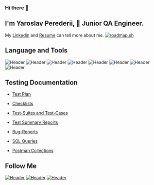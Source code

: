 ### Hi there 👋
## I'm Yaroslav Perederii, 🐞 Junior QA Engineer.
My [Linkedin](https://www.linkedin.com/in/yaroslavperederii/) and [Resume](https://github.com/yarul0/Resume/blob/ae3e84d4780d50f9a2a6329c6bea31e78d1dc311/Yaroslav%20Perederii%20QA.pdf) can tell more about me.
[![roadmap.sh](https://roadmap.sh/card/wide/6659b53ab998f3b3c70d256e?variant=dark)](https://roadmap.sh)

##  Language and Tools

![Header](https://img.shields.io/badge/-Jira-lightgrey?style=for-the-badge&logo=jira&logoColor=136be1)
![Header](https://img.shields.io/badge/Asana-lightgrey?style=for-the-badge&logo=Asana&logoColor=orange)
![Header](https://img.shields.io/badge/-Github-lightgrey?style=for-the-badge&logo=github&logoColor=yellow)
![Header](https://img.shields.io/badge/-Postman-lightgrey?style=for-the-badge&logo=postman&logoColor=f76935)
![Header](https://img.shields.io/badge/-MySQL-lightgrey?style=for-the-badge&logo=mysql&logoColor=00618a)
![Header](https://img.shields.io/badge/-DevTools-lightgrey?style=for-the-badge&logo=googlechrome&logoColor=yellow)
![Header](https://img.shields.io/badge/Testlink-lightgrey?style=for-the-badge&logo=SQL&logoColor=8cc4d7)
![Header](https://img.shields.io/badge/Mantis-lightgrey?style=for-the-badge&logo=mantis&logoColor=8cc4d7)

##  Testing Documentation

- [Test Plan](https://github.com/yarul0/Test-Plan)

- [Checklists](https://github.com/yarul0/Checklists)

- [Test-Suites and Test-Cases](https://github.com/yarul0/Test-cases)

- [Test Summary Reports](https://github.com/yarul0/Test_Summary_Reports)

- [Bug-Reports](https://github.com/yarul0/Bug-reports)

- [SQL Queries](https://github.com/yarul0/SQL)

- [Postman Collections](https://github.com/yarul0/Postman)

##  Follow Me

[![Header](https://img.shields.io/badge/Linkedin-lightgrey?style=for-the-badge&logo=linkedin&logoColor=yellow)](https://www.linkedin.com/in/yaroslavperederii/)
[![Header](https://img.shields.io/badge/Telegram-lightgrey?style=for-the-badge&logo=telegram&logoColor=31a5db)](http://t.me/YarPerederii)
[![Header](https://img.shields.io/badge/Instagram-lightgrey?style=for-the-badge&logo=instagram&logoColor=9939a3)](https://www.instagram.com/yarul02/)
